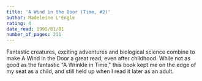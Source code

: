 ```yaml
---
title: 'A Wind in the Door (Time, #2)'
author: Madeleine L'Engle
rating: 4
date_read: 1995/01/01
number_of_pages: 211
---
```


Fantastic creatures, exciting adventures and biological science combine to make A Wind in the Door a great read, even after childhood. While not as good as the fantastic "A Wrinkle in Time," this book kept me on the edge of my seat as a child, and still held up when I read it later as an adult. 